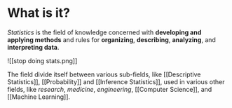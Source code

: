 # What is it?

*Statistics* is the field of knowledge concerned with **developing and applying methods** and rules for **organizing**, **describing**, **analyzing**, and **interpreting data**.

![[stop doing stats.png]]

The field divide itself between various sub-fields, like [[Descriptive Statistics]], [[Probability]] and [[Inference Statistics]], used in various other fields, like *research*, *medicine*, *engineering*, [[Computer Science]], and [[Machine Learning]].


